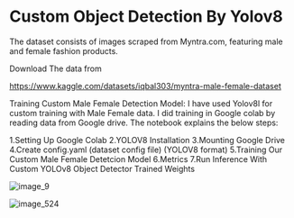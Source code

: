 # Custom Object Detection By Yolov8

The dataset consists of images scraped from Myntra.com, featuring male and female fashion products.


Download The data from

https://www.kaggle.com/datasets/iqbal303/myntra-male-female-dataset


Training Custom Male Female Detection Model:
I have used Yolov8l for custom training with Male Female data. I did training in Google colab by reading data from Google drive. The notebook explains the below steps:

1.Setting Up Google Colab
2.YOLOV8 Installation
3.Mounting Google Drive
4.Create config.yaml (dataset config file) (YOLOV8 format)
5.Training Our Custom Male Female Detetcion Model
6.Metrics
7.Run Inference With Custom YOLOv8 Object Detector Trained Weights


![image_9](image/README/image_9.jpg)


![image_524](image/README/image_524.jpg)